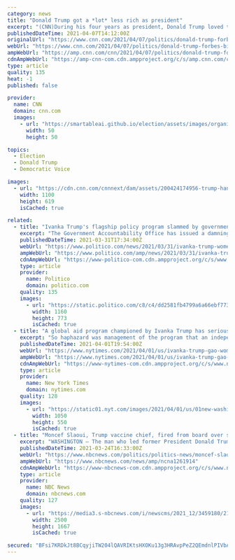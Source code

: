 ```yaml
---
category: news
title: "Donald Trump got a *lot* less rich as president"
excerpt: "(CNN)During his four years as president, Donald Trump loved to remind people that being president was costing him a whole bunch of money. \"I said to one of my friends, a very wealthy friend, I said, 'You know, I'll bet you it cost me $2 or 3 billion and it ..."
publishedDateTime: 2021-04-07T14:12:00Z
originalUrl: "https://www.cnn.com/2021/04/07/politics/donald-trump-forbes-billionaires/index.html"
webUrl: "https://www.cnn.com/2021/04/07/politics/donald-trump-forbes-billionaires/index.html"
ampWebUrl: "https://amp.cnn.com/cnn/2021/04/07/politics/donald-trump-forbes-billionaires/index.html"
cdnAmpWebUrl: "https://amp-cnn-com.cdn.ampproject.org/c/s/amp.cnn.com/cnn/2021/04/07/politics/donald-trump-forbes-billionaires/index.html"
type: article
quality: 135
heat: -1
published: false

provider:
  name: CNN
  domain: cnn.com
  images:
    - url: "https://smartableai.github.io/election/assets/images/organizations/cnn.com-50x50.jpg"
      width: 50
      height: 50

topics:
  - Election
  - Donald Trump
  - Democratic Voice

images:
  - url: "https://cdn.cnn.com/cnnnext/dam/assets/200424174956-trump-hands-super-tease.jpg"
    width: 1100
    height: 619
    isCached: true

related:
  - title: "Ivanka Trump's flagship policy program slammed by government auditors"
    excerpt: "The Government Accountability Office has issued a damning report about Ivanka Trump’s pet project during her time as an adviser to her father, President Donald Trump. As Ivanka Trump traveled the world talking up the Women’s Global Development and ..."
    publishedDateTime: 2021-03-31T17:34:00Z
    webUrl: "https://www.politico.com/news/2021/03/31/ivanka-trump-womens-initiative-gao-478710"
    ampWebUrl: "https://www.politico.com/amp/news/2021/03/31/ivanka-trump-womens-initiative-gao-478710"
    cdnAmpWebUrl: "https://www-politico-com.cdn.ampproject.org/c/s/www.politico.com/amp/news/2021/03/31/ivanka-trump-womens-initiative-gao-478710"
    type: article
    provider:
      name: Politico
      domain: politico.com
    quality: 135
    images:
      - url: "https://static.politico.com/c8/c4/dd2581fb4799a6a66ebf77333c62/20210331-ivanka-trump-ap-773.jpg"
        width: 1160
        height: 773
        isCached: true
  - title: "A global aid program championed by Ivanka Trump has serious problems, a report finds."
    excerpt: "So haphazard was management of the program that an independent watchdog was unable to determine whether it actually worked."
    publishedDateTime: 2021-04-01T19:54:00Z
    webUrl: "https://www.nytimes.com/2021/04/01/us/ivanka-trump-gao-women.html"
    ampWebUrl: "https://www.nytimes.com/2021/04/01/us/ivanka-trump-gao-women.amp.html"
    cdnAmpWebUrl: "https://www-nytimes-com.cdn.ampproject.org/c/s/www.nytimes.com/2021/04/01/us/ivanka-trump-gao-women.amp.html"
    type: article
    provider:
      name: New York Times
      domain: nytimes.com
    quality: 128
    images:
      - url: "https://static01.nyt.com/images/2021/04/01/us/01new-washington-briefing-IvankaGAO/01new-washington-briefing-IvankaGAO-facebookJumbo.jpg"
        width: 1050
        height: 550
        isCached: true
  - title: "Moncef Slaoui, Trump vaccine chief, fired from board over sexual harassment allegations"
    excerpt: "WASHINGTON — The man who led former President Donald Trump’s effort to produce Covid-19 vaccines, Moncef Slaoui, has been fired from a bioelectronics company’s board of directors over sexual harassment allegations. Slaoui, who was in charge of Trump ..."
    publishedDateTime: 2021-03-24T16:33:00Z
    webUrl: "https://www.nbcnews.com/politics/politics-news/moncef-slaoui-ex-trump-vaccine-chief-fired-board-over-sexual-n1261914"
    ampWebUrl: "https://www.nbcnews.com/news/amp/ncna1261914"
    cdnAmpWebUrl: "https://www-nbcnews-com.cdn.ampproject.org/c/s/www.nbcnews.com/news/amp/ncna1261914"
    type: article
    provider:
      name: NBC News
      domain: nbcnews.com
    quality: 127
    images:
      - url: "https://media3.s-nbcnews.com/i/newscms/2021_12/3459180/210324-moncef-slaoui-jm-0934_dda6551a87edc9aa2311df3b313f08ce.jpg"
        width: 2500
        height: 1667
        isCached: true

secured: "BFsi7KRDkJt8BCqyjiTW204lQAVRIKtsHXOKu13g3HRAvpPeZ2QEmdnlPIVbAaNxIIPEoLpE/qj2NKavSEc7XWcmcbmZC4ceR6ORe6QBbfsG54jBX9ne2llL/zlkc1iFg3//XxrVGIhKJUuLB7aMYbcWkjNLXBzpbZIwb+o+bnghSawtbG9KY5ELt1f6j/5zhU1cNYqZGnSPA5kqAkvkLGd2CCEvvqmz2wFT6q7n1Fg4xp+6AKeIQGJuvWbI4737svR2SS1GaOCQCsdmJjfp+IsutKwDpR9476lQ75zaDewFBDBo3EzN0fzsqad7yA7USr4ifZVZBYCpRx5n6dWUnD/7La4h0VQShzrT0KuWihU=;RdmX6XE1gv4dtcImPDB9vg=="
---
```


